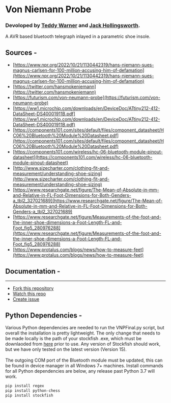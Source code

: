 # Von Niemann Probe
### Devoloped by [Teddy Warner](https://teddywarner.org/About-Me/about/) and [Jack Hollingsworth](http://fabacademy.org/2021/labs/charlotte/students/jack-hollingsworth/about/).

A AVR based bluetooth telegraph inlayed in a parametric shoe insole. 

## Sources -
 - [https://www.npr.org/2022/10/21/1130442319/hans-niemann-sues-magnus-carlsen-for-100-million-accusing-him-of-defamation](https://www.npr.org/2022/10/21/1130442319/hans-niemann-sues-magnus-carlsen-for-100-million-accusing-him-of-defamation)
 - [https://twitter.com/hansmokeniemann](https://twitter.com/hansmokeniemann)
 - [https://futurism.com/von-neumann-probe](https://futurism.com/von-neumann-probe)
 - [https://ww1.microchip.com/downloads/en/DeviceDoc/ATtiny212-412-DataSheet-DS40001911B.pdf](https://ww1.microchip.com/downloads/en/DeviceDoc/ATtiny212-412-DataSheet-DS40001911B.pdf)
 - [https://components101.com/sites/default/files/component_datasheet/HC06%20Bluetooth%20Module%20Datasheet.pdf](https://components101.com/sites/default/files/component_datasheet/HC06%20Bluetooth%20Module%20Datasheet.pdf)
 - [https://components101.com/wireless/hc-06-bluetooth-module-pinout-datasheet](https://components101.com/wireless/hc-06-bluetooth-module-pinout-datasheet)
 - [http://www.sizecharter.com/clothing-fit-and-measurement/understanding-shoe-sizing](http://www.sizecharter.com/clothing-fit-and-measurement/understanding-shoe-sizing)
 - [https://www.researchgate.net/figure/The-Mean-of-Absolute-in-mm-and-Relative-in-FL-Foot-Dimensions-for-Both-Genders-a_tbl2_327021689](https://www.researchgate.net/figure/The-Mean-of-Absolute-in-mm-and-Relative-in-FL-Foot-Dimensions-for-Both-Genders-a_tbl2_327021689)
 - [https://www.researchgate.net/figure/Measurements-of-the-foot-and-the-inner-shoe-dimensions-a-Foot-Length-FL-and-Foot_fig5_280976288](https://www.researchgate.net/figure/Measurements-of-the-foot-and-the-inner-shoe-dimensions-a-Foot-Length-FL-and-Foot_fig5_280976288)
 - [https://www.protalus.com/blogs/news/how-to-measure-feet](https://www.protalus.com/blogs/news/how-to-measure-feet)

## Documentation -

---
- [Fork this repository](https://github.com/Twarner491/VonNiemannProbe/fork)
- [Watch this repo](https://github.com/Twarner491/VonNiemannProbe/subscription)
- [Create issue](https://github.com/Twarner491/VonNiemannProbe/issues/new)

## Python Dependencies - 

Various Python dependencies are needed to run the VNPFinal.py script, but overall the installation is pretty lightweight. The only change that needs to be made locally is the path of your stockfish .exe, which must be downlaoded from [here](https://stockfishchess.org/download/) prior to use. Any version of Stockfish should work, but we have only tested on the latest version (Version 15). 
<br/><br/>
The outgoing COM port of the Bluetooth module must be updated, this can be found in device manager in all Windows 7+ machines. 
Install commands for all Python dependencies are below, any release past Python 3.7 will work.

```python
pip install regex
pip install python-chess
pip install stockfish
```
